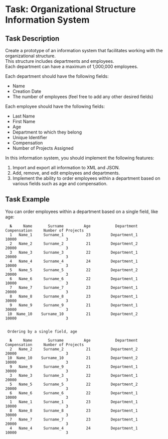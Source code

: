 # Task: Organizational Structure Information System

## Task Description
Create a prototype of an information system that facilitates working with the organizational structure.  
This structure includes departments and employees.  
Each department can have a maximum of 1,000,000 employees. 

Each department should have the following fields:
- Name
- Creation Date
- The number of employees (feel free to add any other desired fields)

Each employee should have the following fields:
- Last Name
- First Name
- Age
- Department to which they belong
- Unique Identifier
- Compensation
- Number of Projects Assigned

In this information system, you should implement the following features:

1. Import and export all information to XML and JSON.
2. Add, remove, and edit employees and departments.
3. Implement the ability to order employees within a department based on various fields such as age and compensation.

## Task Example

You can order employees within a department based on a single field, like age:

```
  №     Name       Surname         Age           Department     Compensation     Number of Projects
  1   Name_1     Surname_1          23         Department_1            10000                      3 
  2   Name_2     Surname_2          21         Department_2            20000                      3 
  3   Name_3     Surname_3          22         Department_1            20000                      3 
  4   Name_4     Surname_4          24         Department_1            10000                      3 
  5   Name_5     Surname_5          22         Department_2            20000                      3 
  6   Name_6     Surname_6          22         Department_1            10000                      3 
  7   Name_7     Surname_7          23         Department_1            20000                      3 
  8   Name_8     Surname_8          23         Department_1            30000                      3 
  9   Name_9     Surname_9          21         Department_1            30000                      3 
 10  Name_10    Surname_10          21         Department_2            10000                      3 
 

 Ordering by a single field, age
 
  №     Name       Surname         Age           Department     Compensation     Number of Projects
  2   Name_2     Surname_2          21         Department_2            20000                      3 
 10  Name_10    Surname_10          21         Department_2            10000                      3 
  9   Name_9     Surname_9          21         Department_1            30000                      3 
  3   Name_3     Surname_3          22         Department_1            20000                      3 
  5   Name_5     Surname_5          22         Department_2            20000                      3 
  6   Name_6     Surname_6          22         Department_1            10000                      3 
  1   Name_1     Surname_1          23         Department_1            10000                      3 
  8   Name_8     Surname_8          23         Department_1            30000                      3 
  7   Name_7     Surname_7          23         Department_1            20000                      3 
  4   Name_4     Surname_4          24         Department_1            10000                      3 


```
